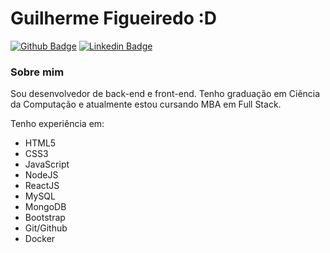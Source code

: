 # Guilherme Figueiredo :D

[![Github Badge](https://img.shields.io/badge/-Github-000?style=flat-square&logo=Github&logoColor=white&link=https://github.com/fagnerpsantos)](https://github.com/guilhermef092)
[![Linkedin Badge](https://img.shields.io/badge/-LinkedIn-blue?style=flat-square&logo=Linkedin&logoColor=white&link=https://www.linkedin.com/in/fagnerpsantos/)](linkedin.com/in/guilherme-figueiredo-12503713a/)

### Sobre mim 

Sou desenvolvedor de back-end e front-end. Tenho graduação em Ciência da Computação e atualmente estou cursando MBA em Full Stack.

Tenho experiência em:

- HTML5
- CSS3
- JavaScript
- NodeJS
- ReactJS
- MySQL
- MongoDB
- Bootstrap
- Git/Github
- Docker
